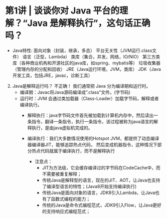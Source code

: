 #  **第1讲 | 谈谈你对 Java 平台的理解？“Java 是解释执行”，这句话正确吗？**
* Java特性:
面向对象（封装，继承，多态）
平台无关性（JVM运行.class文件）
语言（泛型，Lambda）
类库（集合，并发，网络，IO/NIO）
第三方类库（各种商业机构和开源社区的java库，如spring、mybatis等）
垃圾收集器（管理内存的分配和回收）
JRE（Java运行环境，JVM，类库）
JDK（Java开发工具，包括JRE，javac，诊断工具）

2. Java是解释运行吗？
不正确！
我们通常把 Java 分为编译期和运行时。
	* 编译期：Javac将Java源码编译成”.class”文件。(字节码)
	* 运行时：JVM 会通过类加载器（Class-Loader）加载字节码，解释或者编译执行。
		* 解释执行：java字节码文件首先被加载到计算机内存中，然后读出一条指令，翻译一条指令，执行一条指令，该过程被称为java语言的解释执行，是由java虚拟机完成的。
		* 编译执行：我们大多数情况使用的Hotspot JVM，都提供了动态编译器编译器JIT，能够追踪热点代码， 然后变成机器指令，这种情况下部分热点代码就属于编译执行，而不是解释执行  
		
			* 注意点：
				- JIT为方法级，它会缓存编译过的字节码在CodeCache中，而不需要被重复解释；
				- 传统Java是解释型的语言，现在的JIT、AOT，让Java也支持了编译型语言的特性；(Java8开始支持编译执行)
				- 传统Java是面向对象的语言，JDK8引入Lambda，让Java也有了函数式编程的能力；
				- 传统的Java是命令式编程范式，JDK9引入Flow，让Java更好的支持响应式编程范式；
			

